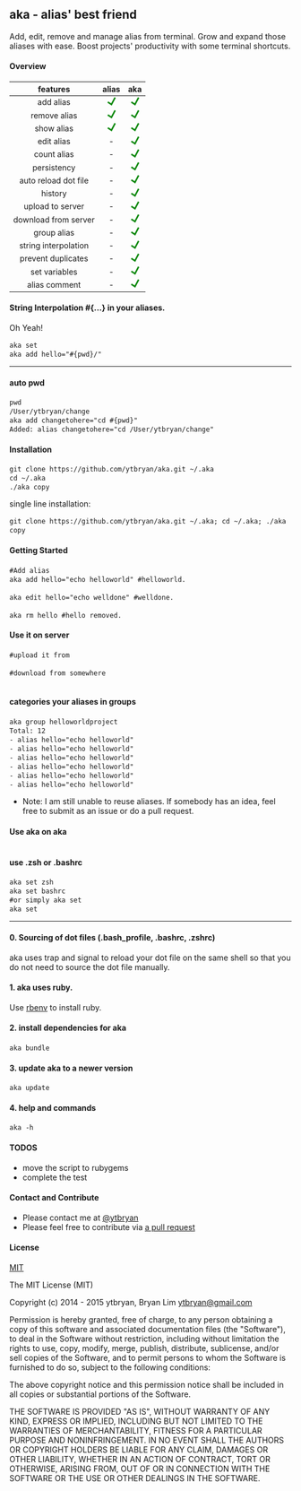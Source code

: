 ## aka - alias' best friend
Add, edit, remove and manage alias from terminal. Grow and expand those aliases with ease.
Boost projects' productivity with some terminal shortcuts.

#### Overview

| features          | alias           | aka |
| :-------------: |:-------------:| :-----:|
| add alias         | ![Yes](img/yes.png) | ![Yes](img/yes.png) |
| remove alias      | ![Yes](img/yes.png)     |   ![Yes](img/yes.png) |
| show alias |  ![Yes](img/yes.png)       |    ![Yes](img/yes.png) |
| edit alias |  -       |    ![Yes](img/yes.png)  |
| count alias | -      |    ![Yes](img/yes.png) |
| persistency        |-                    |    ![Yes](img/yes.png) |
| auto reload dot file      |-  |    ![Yes](img/yes.png)|
| history | -      |    ![Yes](img/yes.png) |
| upload to server | -      |    ![Yes](img/yes.png) |
| download from server | -     |    ![Yes](img/yes.png) |
| group alias | -     |    ![Yes](img/yes.png) |
| string interpolation | -     |    ![Yes](img/yes.png) |
| prevent duplicates | -     |    ![Yes](img/yes.png) |
| set variables | -     |    ![Yes](img/yes.png) |
| alias comment | -     |    ![Yes](img/yes.png) |

#### String Interpolation #{...} in your aliases.

Oh Yeah!

```
aka set
aka add hello="#{pwd}/"
```

---
#### auto pwd
```
pwd
/User/ytbryan/change
aka add changetohere="cd #{pwd}"
Added: alias changetohere="cd /User/ytbryan/change"
```

#### Installation
```
git clone https://github.com/ytbryan/aka.git ~/.aka
cd ~/.aka
./aka copy
```

single line installation:
```
git clone https://github.com/ytbryan/aka.git ~/.aka; cd ~/.aka; ./aka copy

```

#### Getting Started

```
#Add alias
aka add hello="echo helloworld" #helloworld.

aka edit hello="echo welldone" #welldone.

aka rm hello #hello removed.
```

#### Use it on server
```
#upload it from

#download from somewhere


```

#### categories your aliases in groups
```
aka group helloworldproject
Total: 12
- alias hello="echo helloworld"
- alias hello="echo helloworld"
- alias hello="echo helloworld"
- alias hello="echo helloworld"
- alias hello="echo helloworld"
- alias hello="echo helloworld"
```
- Note: I am still unable to reuse aliases. If somebody has an idea, feel free to submit as an issue or do a pull request.

#### Use aka on aka
```

```

#### use .zsh or .bashrc
```
aka set zsh
aka set bashrc
#or simply aka set
aka set
```

---
#### 0. Sourcing of dot files (.bash_profile, .bashrc, .zshrc)
aka uses trap and signal to reload your dot file on the same shell so that you do not need to source the dot file manually.

#### 1. aka uses ruby.
Use [rbenv](https://github.com/sstephenson/rbenv) to install ruby.

#### 2. install dependencies for aka
```
aka bundle
```

#### 3. update aka to a newer version
```
aka update
```
#### 4. help and commands
```
aka -h
```

#### TODOS
- move the script to rubygems
- complete the test

#### Contact and Contribute
- Please contact me at [@ytbryan](http://twitter.com/ytbryan)
- Please feel free to contribute via [a pull request](https://github.com/ytbryan/aka/compare)

#### License
[MIT ](http://www.opensource.org/licenses/MIT)

The MIT License (MIT)

Copyright (c) 2014 - 2015 ytbryan, Bryan Lim <ytbryan@gmail.com>

Permission is hereby granted, free of charge, to any person obtaining a copy
of this software and associated documentation files (the "Software"), to deal
in the Software without restriction, including without limitation the rights
to use, copy, modify, merge, publish, distribute, sublicense, and/or sell
copies of the Software, and to permit persons to whom the Software is
furnished to do so, subject to the following conditions:

The above copyright notice and this permission notice shall be included in all
copies or substantial portions of the Software.

THE SOFTWARE IS PROVIDED "AS IS", WITHOUT WARRANTY OF ANY KIND, EXPRESS OR
IMPLIED, INCLUDING BUT NOT LIMITED TO THE WARRANTIES OF MERCHANTABILITY,
FITNESS FOR A PARTICULAR PURPOSE AND NONINFRINGEMENT. IN NO EVENT SHALL THE
AUTHORS OR COPYRIGHT HOLDERS BE LIABLE FOR ANY CLAIM, DAMAGES OR OTHER
LIABILITY, WHETHER IN AN ACTION OF CONTRACT, TORT OR OTHERWISE, ARISING FROM,
OUT OF OR IN CONNECTION WITH THE SOFTWARE OR THE USE OR OTHER DEALINGS IN THE
SOFTWARE.
